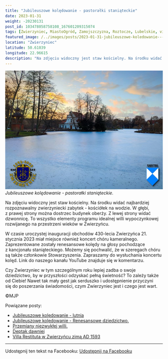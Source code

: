 ```yaml
---
title: "Jubileuszowe kolędowanie - pastorałki staniąteckie"
date: 2023-01-31
weight: -20230131
post_id: 103478058758108_167601209315074
tags: [Zwierzyniec, MiastoOgród, Zamojszczyzna, Roztocze, Lubelskie, villarestituta, turystyka, dziedzictwo, zabytki, krajobrazy]
featured_image: /../images/posts/2023-01-31-jubileuszowe-koledowanie---pastoralki-staniateckie.jpg
location: "Zwierzyniec"
latitude: 50.61039
longitude: 22.96615
description: "Na zdjęciu widoczny jest staw kościelny. Na środku widać najbardziej rozpoznawalny zwierzyniecki zabytek - kościółek na wodzie. W głębi, z prawej stro..."
---
```


![Jubileuszowe kolędowanie - pastorałki staniąteckie.](/images/posts/2023-01-31-jubileuszowe-koledowanie---pastoralki-staniateckie.jpg)
*Jubileuszowe kolędowanie - pastorałki staniąteckie.*

Na zdjęciu widoczny jest staw kościelny. Na środku widać najbardziej rozpoznawalny zwierzyniecki zabytek - kościółek na wodzie. W głębi, z prawej strony można dostrzec budynek oberży. Z lewej strony widać dzwonnicę. To wszystko elementy programu idealnej willi wypoczynkowej rozwijanego na przestrzeni wieków w Zwierzyńcu.

W czasie uroczystej inauguracji obchodów 430-lecia Zwierzyńca 21. stycznia 2023 miał miejsce również koncert chóru kameralnego. Zaprezentowane zostały renesansowe kolędy na głosy pochodzące z kancjonału staniąteckiego. Możemy się pochwalić, że w szeregach chóru są także członkowie Stowarzyszenia.
Zapraszamy do wysłuchania koncertu kolęd. Link do naszego kanału YouTube znajduje się w komentarzu.

Czy Zwierzyniec w tym szczególnym roku lepiej zadba o swoje dziedzictwo, by w przyszłości odzyskać pełną świetność?
To zależy także od Ciebie!
Nawet tak mały gest jak serduszko i udostępnienie przyczyni się do poszerzania świadomości, czym Zwierzyniec jest i czego jest wart.



©MJP

Powiązane posty:
- [Jubileuszowe kolędowanie - lutnia](/posts/Jubileuszowe-koledowanie-lutnia)
- [Jubileuszowe kolędowanie - Renesansowe dziedzictwo.](/posts/Jubileuszowe-koledowanie-Renesansowe-dziedzictwo)
- [Przemiany niezwykłej willi.](/posts/Przemiany-niezwyklej-willi)
- [Deptak dawniej](/posts/Deptak-dawniej)
- [Villa Restituta w Zwierzyńcu zimą AD 1593](/posts/Villa-Restituta-w-Zwierzyncu-zima-AD-1593)


---

Udostępnij ten tekst na Facebooku:
[Udostępnij na Facebooku](https://www.facebook.com/sharer/sharer.php?u=https://stowarzyszeniewachniewskiej.pl/posts/Jubileuszowe-koledowanie---pastoralki-staniateckie)

<script type="application/ld+json">
{
  "@context": "https://schema.org",
  "@type": "BlogPosting",
  "headline": "Jubileuszowe kolędowanie - pastorałki staniąteckie",
  "datePublished": "2023-01-31",
  "dateModified": "2023-01-31",
  "author": {
    "@type": "Person",
    "name": "Michał Jan Patyk"
  },
  "publisher": {
    "@type": "Organization",
    "name": "Stowarzyszenie im. Aleksandry Wachniewskiej",
    "logo": {
      "@type": "ImageObject",
      "url": "https://stowarzyszeniewachniewskiej.pl/images/logo/logo.svg"
    }
  },
  "mainEntityOfPage": {
    "@type": "WebPage",
    "@id": "https://stowarzyszeniewachniewskiej.pl/posts/jubileuszowe-koledowanie---pastoralki-staniateckie"
  },
  "image": {
    "@type": "ImageObject",
    "url": "https://stowarzyszeniewachniewskiej.pl//images/posts/2023-01-31-jubileuszowe-koledowanie---pastoralki-staniateckie.jpg"
  },
  "articleSection": "Dziedzictwo Kulturowe i Zabytki",
  "keywords": "[Zwierzyniec, MiastoOgród, Zamojszczyzna, Roztocze, Lubelskie, villarestituta, turystyka, dziedzictwo, zabytki, krajobrazy]",
  "wordCount": 168,
  "articleBody": "pastoralki-staniateckie.jpg\nlocation: \"Zwierzyniec\"\nlatitude: 50.61039\nlongitude: 22.96615\ndescription: \"Na zdjęciu widoczny jest staw kościelny. Na środku widać najbardziej rozpoznawalny zwierzyniecki zabytek - kościółek na wodzie. W głębi, z prawej stro...\"\n\n\nNa zdjęciu widoczny jest staw kościelny. Na środku widać najbardziej rozpoznawalny zwierzyniecki zabytek - kościółek na wodzie. W głębi, z prawej strony można dostrzec budynek oberży. Z lewej strony widać dzwonnicę. To wszystko elementy programu idealnej willi wypoczynkowej rozwijanego na przestrzeni wieków w Zwierzyńcu.\n\nW czasie uroczystej inauguracji obchodów 430-lecia Zwierzyńca 21. stycznia 2023 miał miejsce również koncert chóru kameralnego. Zaprezentowane zostały renesansowe kolędy na głosy pochodzące z kancjonału staniąteckiego. Możemy się pochwalić, że w szeregach chóru są także członkowie Stowarzyszenia.\nZapraszamy do wysłuchania koncertu kolęd. Link do naszego kanału YouTube znajduje się w komentarzu.\n\nCzy Zwierzyniec w tym szczególnym roku lepiej zadba o swoje dziedzictwo, by w przyszłości odzyskać pełną świetność?\nTo zależy także od Ciebie!\nNawet tak mały gest jak serduszko i udostępnienie przyczyni się do poszerzania świadomości, czym Zwierzyniec jest i czego jest wart.\n\n\n\n©MJP",
  "description": "Na zdjęciu widoczny jest staw kościelny. Na środku widać najbardziej rozpoznawalny zwierzyniecki zabytek - kościółek na wodzie. W głębi, z prawej stro...",
  "copyrightHolder": {
    "@type": "Person",
    "name": "Michał Jan Patyk"
  }
}
</script>
<script type="application/ld+json">
{
  "@context": "https://schema.org",
  "@type": "BreadcrumbList",
  "itemListElement": [
    {
      "@type": "ListItem",
      "position": 1,
      "name": "Home",
      "item": "https://stowarzyszeniewachniewskiej.pl"
    },
    {
      "@type": "ListItem",
      "position": 2,
      "name": "posts",
      "item": "https://stowarzyszeniewachniewskiej.pl/posts"
    },
    {
      "@type": "ListItem",
      "position": 3,
      "name": "Jubileuszowe kolędowanie - pastorałki staniąteckie",
      "item": "https://stowarzyszeniewachniewskiej.pl/posts/jubileuszowe-koledowanie---pastoralki-staniateckie"
    }
  ]
}
</script>
